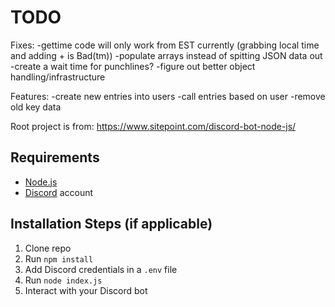 # TODO

Fixes:
-gettime code will only work from EST currently (grabbing local time and adding + is Bad(tm))
-populate arrays instead of spitting JSON data out
-create a wait time for punchlines?
-figure out better object handling/infrastructure

Features:
-create new entries into users
-call entries based on user
-remove old key data


Root project is from: https://www.sitepoint.com/discord-bot-node-js/

## Requirements

- [Node.js](http://nodejs.org/)
- [Discord](https://discordapp.com/) account

## Installation Steps (if applicable)

1. Clone repo
2. Run `npm install`
3. Add Discord credentials in a `.env` file
3. Run `node index.js`
4. Interact with your Discord bot
